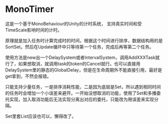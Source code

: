 # MonoTimer

这是一个基于MonoBehaviour的Unity的计时系统， 支持真实时间和受TimeScale影响时间的计时。

原理就是加入任务时计算完成时的时间，根据这个时间进行排序，数据结构用的是SortSet。然后在Update循环中只等待第一个任务，完成后再等第二个任务。

使用方法是new出一个DelaySystem或者IntervalSystem，调用AddXXXTask就行了，如果想取消，就调用task的token的Cancel就行。也可以直接用DelaySystem里的静态的GlobalDelay，但是在生命周期外不能直接引用，最好是get拿到，不然会报错。

只能支持少量任务，一是排序消耗性能，二是因为底层是Set，所以遇到相同时间的任务时会增加一个小误差来避开。一开始没想取消的功能，使用了Set和多播委托实现，加入取消功能后无法实现分离出对应的委托，只能改为用误差来实现分隔。

Set里套List应该也可以，懒得改了。
